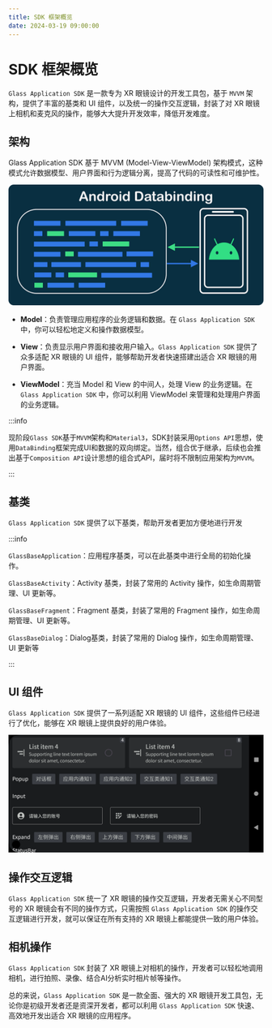 ```yaml
---
title: SDK 框架概览
date: 2024-03-19 09:00:00
---
```


# SDK 框架概览

`Glass Application SDK` 是一款专为 XR 眼镜设计的开发工具包，基于 `MVVM` 架构，提供了丰富的基类和 UI 组件，以及统一的操作交互逻辑，封装了对 XR 眼镜上相机和麦克风的操作，能够大大提升开发效率，降低开发难度。

## 架构

Glass Application SDK 基于 MVVM (Model-View-ViewModel) 架构模式，这种模式允许数据模型、用户界面和行为逻辑分离，提高了代码的可读性和可维护性。

<p align="center"><img src="./overview_template_base_class.assets/1*F_EapUfBMsP08Qpytncjrg.png" alt="img" width="600"/></p>

- **Model**：负责管理应用程序的业务逻辑和数据。在 `Glass Application SDK` 中，你可以轻松地定义和操作数据模型。

- **View**：负责显示用户界面和接收用户输入。`Glass Application SDK` 提供了众多适配 XR 眼镜的 UI 组件，能够帮助开发者快速搭建出适合 XR 眼镜的用户界面。

- **ViewModel**：充当 Model 和 View 的中间人，处理 View 的业务逻辑。在 `Glass Application SDK` 中，你可以利用 ViewModel 来管理和处理用户界面的业务逻辑。



:::info

现阶段`Glass SDK`基于`MVVM`架构和`Material3`，SDK封装采用`Options API`思想，使用`DataBinding`框架完成UI和数据的双向绑定。当然，组合优于继承，后续也会推出基于`Composition API`设计思想的组合式API，届时将不限制应用架构为`MVVM`。

:::



## 基类

`Glass Application SDK` 提供了以下基类，帮助开发者更加方便地进行开发

:::info

`GlassBaseApplication`：应用程序基类，可以在此基类中进行全局的初始化操作。

`GlassBaseActivity`：Activity 基类，封装了常用的 Activity 操作，如生命周期管理、UI 更新等。

`GlassBaseFragment`：Fragment 基类，封装了常用的 Fragment 操作，如生命周期管理、UI 更新等。

`GlassBaseDialog`：Dialog基类，封装了常用的 Dialog 操作，如生命周期管理、UI 更新等

:::

## UI 组件

`Glass Application SDK` 提供了一系列适配 XR 眼镜的 UI 组件，这些组件已经进行了优化，能够在 XR 眼镜上提供良好的用户体验。

<p align="center"><img src="./overview_template_base_class.assets/image-20240411153005240.png" alt="image-20240411153005240" width=800/></p>

## 操作交互逻辑

`Glass Application SDK` 统一了 XR 眼镜的操作交互逻辑，开发者无需关心不同型号的 XR 眼镜会有不同的操作方式，只需按照 `Glass Application SDK` 的操作交互逻辑进行开发，就可以保证在所有支持的 XR 眼镜上都能提供一致的用户体验。

## 相机操作

`Glass Application SDK` 封装了 XR 眼镜上对相机的操作，开发者可以轻松地调用相机，进行拍照、录像、结合AI分析实时相片帧等操作。

总的来说，`Glass Application SDK` 是一款全面、强大的 XR 眼镜开发工具包，无论你是初级开发者还是资深开发者，都可以利用 `Glass Application SDK` 快速、高效地开发出适合 XR 眼镜的应用程序。
